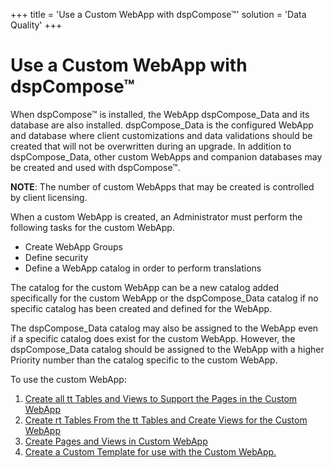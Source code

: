 +++
title = 'Use a Custom WebApp with dspCompose™'
solution = 'Data Quality'
+++

# Use a Custom WebApp with dspCompose™

When dspCompose™ is installed, the WebApp dspCompose\_Data and its
database are also installed. dspCompose\_Data is the configured WebApp
and database where client customizations and data validations should be
created that will not be overwritten during an upgrade. In addition to
dspCompose\_Data, other custom WebApps and companion databases may be
created and used with dspCompose™.

**NOTE**: The number of custom WebApps that may be created is controlled
by client licensing.

When a custom WebApp is created, an Administrator must perform the
following tasks for the custom WebApp.

  - Create WebApp Groups
  - Define security
  - Define a WebApp catalog in order to perform translations

The catalog for the custom WebApp can be a new catalog added
specifically for the custom WebApp or the dspCompose\_Data catalog if no
specific catalog has been created and defined for the WebApp.

The dspCompose\_Data catalog may also be assigned to the WebApp even if
a specific catalog does exist for the custom WebApp. However, the
dspCompose\_Data catalog should be assigned to the WebApp with a higher
Priority number than the catalog specific to the custom WebApp.

To use the custom WebApp:

1.  [Create all tt Tables and Views to Support the Pages in the Custom
    WebApp](Create_all_tt_Tables_and_Views_to_Support_the_Pages_in_the_Custom_WebApp.htm)
2.  [Create rt Tables From the tt Tables and Create Views for the Custom
    WebApp](Create_rt_Tables_From_the_tt_Tables_and_Create_Views_for_the_Custom_WebApp.htm)
3.  [Create Pages and Views in Custom
    WebApp](Create_Pages_and_Views_in_Custom_WebApp.htm)
4.  [Create a Custom Template for use with the Custom
    WebApp.](Create_a_Custom_Template_for_Use_with_the_Custom_WebApp.htm)
